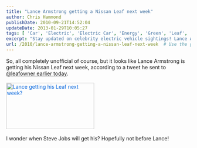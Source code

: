 ```yaml
---
title: "Lance Armstrong getting a Nissan Leaf next week"
author: Chris Hammond
publishDate: 2010-09-21T14:52:04
updateDate: 2013-01-29T10:05:27
tags: [ 'Car', 'Electric', 'Electric Car', 'Energy', 'Green', 'Leaf', 'Nissan', 'Nissan Leaf' ]
excerpt: "Stay updated on celebrity electric vehicle sightings! Lance Armstrong is set to receive his Nissan Leaf soon. Who will get one next? Stay tuned!"
url: /2010/lance-armstrong-getting-a-nissan-leaf-next-week  # Use the generated URL with year
---
```

So, all completely unofficial of course, but it looks like Lance Armstrong is getting his Nissan Leaf next week, according to a tweet he sent to <a href="https://twitter.com/lancearmstrong/status/25138975150">@leafowner earlier today</a>.<br /> <br /> <a href="https://www.flickr.com/photos/chammond/5011972461/" title="Lance getting his Leaf next week?" style="color: #0063dc; text-decoration: underline;"><img src="https://farm5.static.flickr.com/4085/5011972461_a06a212b79_m.jpg" width="240" height="126" alt="Lance getting his Leaf next week?" class="pc_img" style="border: none;  border-image: initial;" /></a><br /> <br /> I wonder when Steve Jobs will get his? Hopefully not before Lance!<br />


